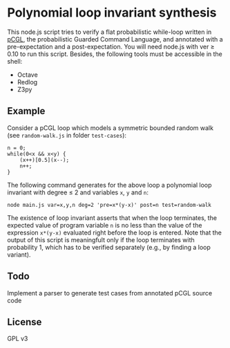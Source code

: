 # Polynomial loop invariant synthesis
This node.js script tries to verify a flat probabilistic while-loop written in [pCGL](http://citeseerx.ist.psu.edu/viewdoc/summary?doi=10.1.1.42.1798), the probabilistic Guarded Command Language, and annotated with a pre-expectation and a post-expectation. You will need node.js with ver ≥ 0.10 to run this script. Besides, the following tools must be accessible in the shell:
* Octave
* Redlog
* Z3py

## Example

Consider a pCGL loop which models a symmetric bounded random walk  (see `random-walk.js` in folder `test-cases`):

    n = 0; 
    while(0<x && x<y) { 
        (x++)[0.5](x--); 
        n++; 
    }

The following command generates for the above loop a polynomial loop invariant with degree ≤ 2 and variables `x`, `y` and `n`:

    node main.js var=x,y,n deg=2 'pre=x*(y-x)' post=n test=random-walk

The existence of loop invariant asserts that when the loop terminates, the expected value of program variable `n` is no less than the value of the expression `x*(y-x)` evaluated right before the loop is entered. Note that the output of this script is meaningfult only if the loop terminates with probability 1, which has to be verified separately (e.g., by finding a loop variant).

## Todo

Implement a parser to generate test cases from annotated pCGL source code

## License

GPL v3
